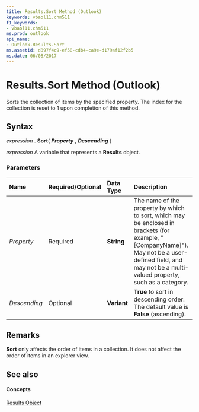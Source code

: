 ```yaml
---
title: Results.Sort Method (Outlook)
keywords: vbaol11.chm511
f1_keywords:
- vbaol11.chm511
ms.prod: outlook
api_name:
- Outlook.Results.Sort
ms.assetid: d897f4c9-ef58-cdb4-ca9e-d179af12f2b5
ms.date: 06/08/2017
---
```



# Results.Sort Method (Outlook)

Sorts the collection of items by the specified property. The index for the collection is reset to 1 upon completion of this method.


## Syntax

 _expression_ . **Sort**( **_Property_** , **_Descending_** )

 _expression_ A variable that represents a **Results** object.


### Parameters



|**Name**|**Required/Optional**|**Data Type**|**Description**|
|:-----|:-----|:-----|:-----|
| _Property_|Required| **String**|The name of the property by which to sort, which may be enclosed in brackets (for example, "[CompanyName]"). May not be a user-defined field, and may not be a multi-valued property, such as a category.|
| _Descending_|Optional| **Variant**| **True** to sort in descending order. The default value is **False** (ascending).|

## Remarks

 **Sort** only affects the order of items in a collection. It does not affect the order of items in an explorer view.


## See also


#### Concepts


[Results Object](Outlook.Results.md)

